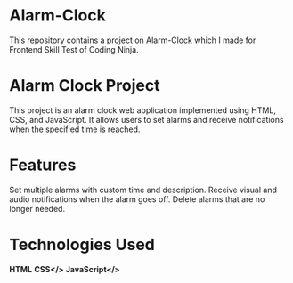 # Alarm-Clock
This repository contains a project on Alarm-Clock which I made for Frontend Skill Test of Coding Ninja.

# Alarm Clock Project
This project is an alarm clock web application implemented using HTML, CSS, and JavaScript. It allows users to set alarms and receive notifications when the specified time is reached.

# Features
Set multiple alarms with custom time and description.
Receive visual and audio notifications when the alarm goes off.
Delete alarms that are no longer needed.

# Technologies Used
<b>HTML</b>
<b>CSS</>
<b>JavaScript</>
